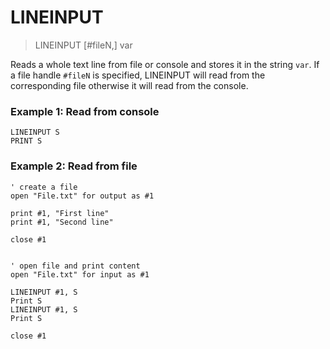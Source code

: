 # LINEINPUT

> LINEINPUT [#fileN,] var

Reads a whole text line from file or console and stores it in the string `var`. If a file handle `#fileN` is specified, LINEINPUT will read from the corresponding file otherwise it will read from the console.

### Example 1: Read from console

```smallbasic
LINEINPUT S
PRINT S
```

### Example 2: Read from file

```smallbasic
' create a file
open "File.txt" for output as #1

print #1, "First line"
print #1, "Second line"

close #1


' open file and print content
open "File.txt" for input as #1

LINEINPUT #1, S
Print S
LINEINPUT #1, S
Print S

close #1
```

